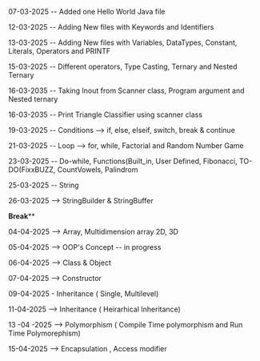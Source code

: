 07-03-2025 -- Added one Hello World Java file

12-03-2025 -- Adding New files with Keywords and Identifiers

13-03-2025  -- Adding New files with Variables, DataTypes, Constant, Literals, Operators and PRINTF

15-03-2025 -- Different operators, Type Casting, Ternary and Nested Ternary

16-03-2035 -- Taking Inout from Scanner class, Program argument and Nested ternary

16-03-2035 -- Print Triangle Classifier using scanner class

19-03-2025 -- Conditions --> if, else, elseif, switch, break & continue

21-03-2025 -- Loop --> for, while, Factorial and Random Number Game

23-03-2025 -- Do-while, Functions(Built_in, User Defined, Fibonacci, TO-DO(FixxBUZZ, CountVowels, Palindrom

25-03-2025 -- String

26-03-2025 --> StringBuilder & StringBuffer

************Break**************

04-04-2025 --> Array, Multidimension array 2D, 3D

05-04-2025 --> OOP's Concept -- in progress

06-04-2025 --> Class & Object

07-04-2025 --> Constructor

09-04-2025 - Inheritance ( Single, Multilevel)

11-04-2025 --> Inheritance ( Heirarhical Inheritance)

13 -04 -2025 --> Polymorphism ( Compile Time polymorphism and Run Time Polymorephism)

15-04-2025 --> Encapsulation , Access modifier


